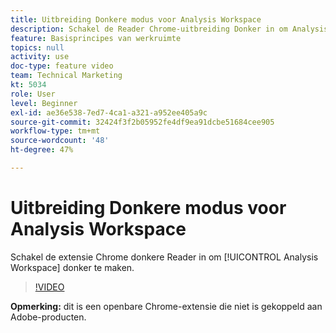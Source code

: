 ```yaml
---
title: Uitbreiding Donkere modus voor Analysis Workspace
description: Schakel de Reader Chrome-uitbreiding Donker in om Analysis Workspace donker te maken.
feature: Basisprincipes van werkruimte
topics: null
activity: use
doc-type: feature video
team: Technical Marketing
kt: 5034
role: User
level: Beginner
exl-id: ae36e538-7ed7-4ca1-a321-a952ee405a9c
source-git-commit: 32424f3f2b05952fe4df9ea91dcbe51684cee905
workflow-type: tm+mt
source-wordcount: '48'
ht-degree: 47%

---
```


# Uitbreiding Donkere modus voor Analysis Workspace

Schakel de extensie Chrome donkere Reader in om [!UICONTROL Analysis Workspace] donker te maken.

>[!VIDEO](https://video.tv.adobe.com/v/33774/?quality=12)

**Opmerking:** dit is een openbare Chrome-extensie die niet is gekoppeld aan Adobe-producten.
